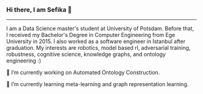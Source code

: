 ### Hi there,  I am Sefika 👋
---
I am a Data Science master's student at University of Potsdam. Before that, I received my Bachelor's Degree in Computer Engineering from Ege University in 2015.
I also worked as a software engineer in Istanbul after graduation.
My interests are robotics, model based rl, adversarial training, robustness, cognitive science, knowledge graphs, and ontology engineering :)

🔭 I’m currently working on Automated Ontology Construction.

🌱 I’m currently learning  meta-learning and graph representation learning.
<!--
**sefeoglu/sefeoglu** is a ✨ _special_ ✨ repository because its `README.md` (this file) appears on your GitHub profile.


- 👯 I’m looking to collaborate on ...
- 🤔 I’m looking for help with ...
- 💬 Ask me about ...
- 📫 How to reach me: ...
- 😄 Pronouns: ...
- ⚡ Fun fact: ...
-->
